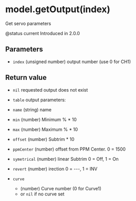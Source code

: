 # model.getOutput(index)



Get servo parameters

@status current Introduced in 2.0.0


## Parameters

* `index` (unsigned number) output number (use 0 for CH1)



## Return value

* `nil` requested output does not exist

* `table` output parameters:
 * `name` (string) name
 * `min` (number) Minimum % * 10
 * `max` (number) Maximum % * 10
 * `offset` (number) Subtrim * 10
 * `ppmCenter` (number) offset from PPM Center. 0 = 1500
 * `symetrical` (number) linear Subtrim 0 = Off, 1 = On
 * `revert` (number) irection 0 = ­­­---, 1 = INV
 * `curve`
   * (number) Curve number (0 for Curve1)
   * or `nil` if no curve set



